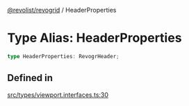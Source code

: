 [@revolist/revogrid](README.md) / HeaderProperties

# Type Alias: HeaderProperties

```ts
type HeaderProperties: RevogrHeader;
```

## Defined in

[src/types/viewport.interfaces.ts:30](https://github.com/revolist/revogrid/blob/339b58d64f0e4822db63d040318421d77ef85671/src/types/viewport.interfaces.ts#L30)
